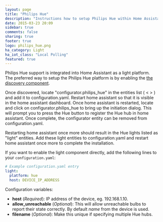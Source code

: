 ```yaml
---
layout: page
title: "Philips Hue"
description: "Instructions how to setup Philips Hue within Home Assistant."
date: 2015-03-23 20:09
sidebar: true
comments: false
sharing: true
footer: true
logo: philips_hue.png
ha_category: Light
ha_iot_class: "Local Polling"
featured: true
---
```


Philips Hue support is integrated into Home Assistant as a light platform. The preferred way to setup the Philips Hue platform is by enabling the [the discovery component](/components/discovery/).

Once discovered, locate "configurator.philips_hue" in the entities list ( < > ) and add it to configuration.yaml. Restart home assistant so that it is visible in the home assistant dashboard. Once home assistant is restarted, locate and click on configurator.philips_hue to bring up the initiation dialog. This will prompt you to press the Hue button to register the Hue hub in home assistant. Once complete, the configurator entity can be removed from configuration.yaml. 

Restarting home assistant once more should result in the Hue lights listed as "light" entities. Add these light entities to configuration.yaml and restart home assistant once more to complete the installation.

If you want to enable the light component directly, add the following lines to your `configuration.yaml`:

```yaml
# Example configuration.yaml entry
light:
  platform: hue
  host: DEVICE_IP_ADDRESS
```

Configuration variables:

- **host** (*Required*): IP address of the device, eg. 192.168.1.10.
- **allow_unreachable** (*Optional*):  This will allow unreachable bulbs to report their state correctly. By default *name* from the device is used.
- **filename** (*Optional*): Make this unique if specifying multiple Hue hubs.

